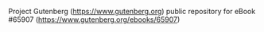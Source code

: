 Project Gutenberg (https://www.gutenberg.org) public repository for
eBook #65907 (https://www.gutenberg.org/ebooks/65907)
